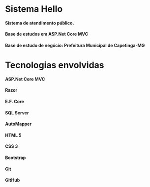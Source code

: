 # Sistema Hello
#### Sistema de atendimento público.
#### Base de estudos em ASP.Net Core MVC
#### Base de estudo de negócio: Prefeitura Municipal de Capetinga-MG

# Tecnologias envolvidas
#### ASP.Net Core MVC
#### Razor
#### E.F. Core
#### SQL Server
#### AutoMapper
#### HTML 5
#### CSS 3
#### Bootstrap
#### Git
#### GitHub
